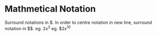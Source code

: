 
# Mathmetical Notation
Surround notations in $. In order to centre notation in new line, surround notation in $$.
eg. $2x^3$
eg. $$2x^{10}$
